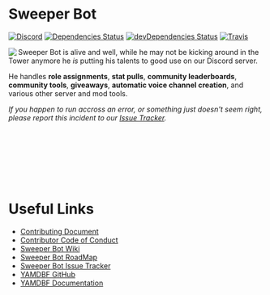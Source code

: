 # Sweeper Bot
[![Discord](https://discordapp.com/api/guilds/157728722999443456/embed.png)](https://discord.gg/DestinyReddit)
[![Dependencies Status](https://david-dm.org/r-DestinyTheGame/Sweeper-Bot.svg?maxAge=3600)](https://david-dm.org/r-DestinyTheGame/Sweeper-Bot)
[![devDependencies Status](https://david-dm.org/r-DestinyTheGame/Sweeper-Bot/dev-status.svg)](https://david-dm.org/r-DestinyTheGame/Sweeper-Bot?type=dev)
[![Travis](https://travis-ci.org/r-DestinyTheGame/Sweeper-Bot.svg?branch=master)](https://travis-ci.org/r-DestinyTheGame/Sweeper-Bot)

<img align="left" src="http://i.imgur.com/EqHGgej.png">Sweeper Bot is alive and well, while he may not be kicking around in the Tower anymore he *is* putting his talents to good use on our Discord server.

He handles **role assignments**, **stat pulls**, **community leaderboards**, **community tools**, **giveaways**, **automatic voice channel creation**, and various other server and mod tools.

*If you happen to run accross an error, or something just doesn't seem right, please report this incident to our [Issue Tracker](https://github.com/r-DestinyTheGame/Sweeper-Bot/issues/).*


<br /><br /><br /><br /><br /><br />

# Useful Links
- [Contributing Document](https://github.com/r-DestinyTheGame/Sweeper-Bot/blob/master/docs/CONTRIBUTING.md)
- [Contributor Code of Conduct](https://github.com/r-DestinyTheGame/Sweeper-Bot/blob/master/docs/CODE_OF_CONDUCT.md)
- [Sweeper Bot Wiki](https://github.com/r-DestinyTheGame/Sweeper-Bot/wiki)
- [Sweeper Bot RoadMap](https://github.com/r-DestinyTheGame/Sweeper-Bot/projects/1)
- [Sweeper Bot Issue Tracker](https://github.com/r-DestinyTheGame/Sweeper-Bot/issues/)
- [YAMDBF GitHub](https://github.com/zajrik/yamdbf)
- [YAMDBF Documentation](https://yamdbf.js.org/)
